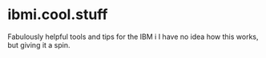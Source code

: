 # ibmi.cool.stuff
 Fabulously helpful tools and tips for the IBM i
 I have no idea how this works, but giving it a spin.
